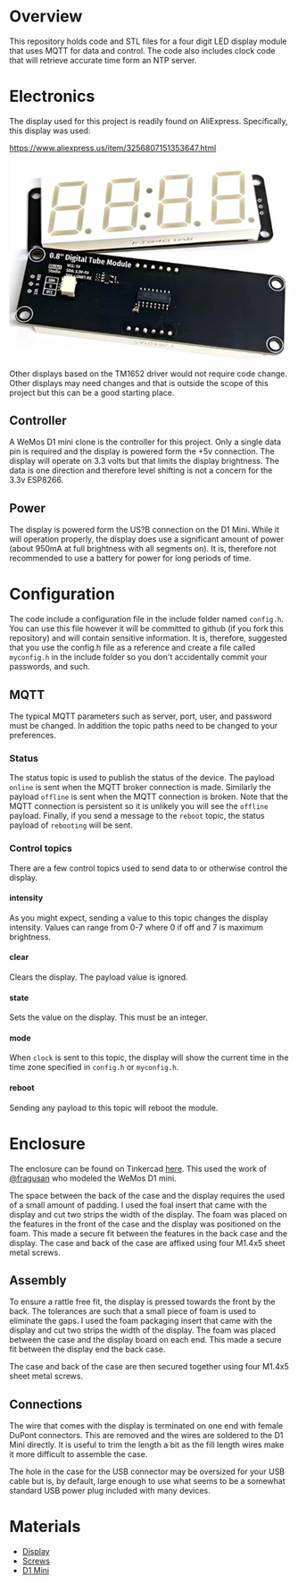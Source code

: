 # Overview
This repository holds code and STL files for a four digit LED display module that uses MQTT for data and control.  The code also includes clock code that will retrieve accurate time form an NTP server.

# Electronics
The display used for this project is readily found on AliExpress.  Specifically, this display was used:

https://www.aliexpress.us/item/3256807151353647.html

![display](./images/display.png)

Other displays based on the TM1652 driver would not require code change.  Other displays may need changes and that is outside the scope of this project but this can be a good starting place.

## Controller
A WeMos D1 mini clone is the controller for this project.  Only a single data pin is required and the display is powered form the +5v connection.  The display will operate on 3.3 volts but that limits the display brightness.  The data is one direction and therefore level shifting is not a concern for the 3.3v ESP8266.

## Power
The display is powered form the US?B connection on the D1 Mini.  While it will operation properly, the display does use a significant amount of power (about 950mA at full brightness with all segments on).  It is, therefore not recommended to use a battery for power for long periods of time.

# Configuration
The code include a configuration file in the include folder named `config.h`. You can use this file however it will be committed to github (if you fork this repository) and will contain sensitive information.  It is, therefore, suggested
that you use the config.h file as a reference and create a file called `myconfig.h` in the include folder so you don't accidentally commit your passwords, and such.

## MQTT
The typical MQTT parameters such as server, port, user, and password must be changed.  In addition the topic paths need to be changed to your preferences.

### Status
The status topic is used to publish the status of the device.  The payload `online` is sent when the MQTT broker connection is made.  Similarly the payload `offline` is sent when the MQTT connection is broken.  Note that the MQTT connection is persistent so it is unlikely you will see the `offline` payload.  Finally, if you send a message to the `reboot` topic, the status payload of `rebooting` will be sent.

### Control topics
There are a few control topics used to send data to or otherwise control the display.

#### intensity
As you might expect, sending a value to this topic changes the display intensity. Values can range from 0-7 where 0 if off and 7 is maximum brightness.

#### clear
Clears the display.  The payload value is ignored.

#### state
Sets the value on the display.  This must be an integer.

#### mode
When `clock` is sent to this topic, the display will show the current time in the time zone specified in `config.h` or `myconfig.h`.

#### reboot
Sending any payload to this topic will reboot the module.

# Enclosure
The enclosure can be found on Tinkercad [here](https://www.tinkercad.com/things/bmd641Jufiy-4-digit-led-display). This used the work of [@fragusan](https://www.tinkercad.com/users/lUXA3s6xb7y-fragusan) who modeled the WeMos D1 mini.

The space between the back of the case and the display requires the used of a small amount of padding.  I used the foal insert that came with the display and cut two strips the width of the display.  The foam was placed on the features in the front of the case and the display was positioned on the foam.  This made a secure fit between the features in the back case and the display.  The case and back of the case are affixed using four M1.4x5 sheet metal screws.

## Assembly
To ensure a rattle free fit, the display is pressed towards the front by the back.  The tolerances are such that a small piece of foam is used to eliminate the gaps.  I used the foam packaging insert that came with the display and cut two strips the width of the display.  The foam was placed between the case and the display board on each end. This made a secure fit between the display end the back case.

The case and back of the case are then secured together using four M1.4x5 sheet metal screws.

## Connections
The wire that comes with the display is terminated on one end with female DuPont connectors.  This are removed and the wires are soldered to the D1 Mini directly.  It is useful to trim the length a bit as the fill length wires make it more difficult to assemble the case.

The hole in the case for the USB connector may be oversized for your USB cable but is, by default, large enough to use what seems to be a somewhat standard USB power plug included with many devices.


# Materials
* [Display](https://www.aliexpress.us/item/3256807151353647.html)
* [Screws](https://www.aliexpress.us/item/3256805283114593.html)
* [D1 Mini](https://www.aliexpress.us/item/3256807691590176.html)